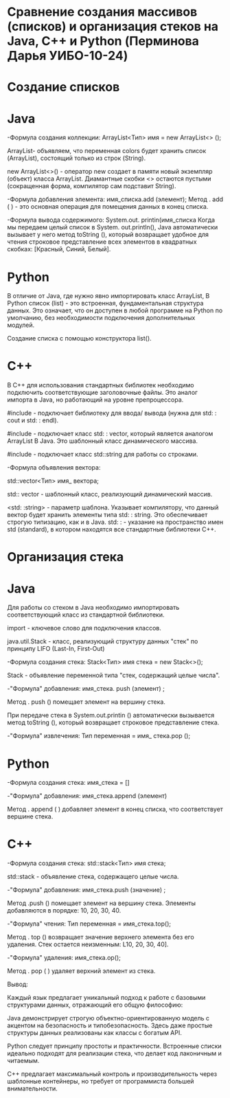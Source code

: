 # Сравнение создания массивов (списков) и организация стеков на Java, C++ и Python (Перминова Дарья УИБО-10-24)

# Создание списков

# Java

-Формула создания коллекции:
ArrayList<Тип> имя = new ArrayList<> ();

ArrayList<String>-
объявляем, что переменная colors будет хранить список (ArrayList), состоящий только из строк (String).

new ArrayList<>() - оператор new создает в памяти новый экземпляр (объект) класса ArrayList. Диамантные скобки <> остаются пустыми (сокращенная форма, компилятор сам подставит String).

-Формула добавления элемента: имя_списка.add (элемент);
Метод . add ( ) - это основная операция для помещения данных в конец списка.

-Формула вывода содержимого:
System.out. printin(имя_списка
Когда мы передаем целый список
в System. out.println(), Java
автоматически вызывает у него метод toString (), который возвращает удобное для чтения строковое представление всех элементов в квадратных скобках:
[Красный, Синий, Белый].

# Python

В отличие от Java, где нужно явно импортировать класс ArrayList, B Python список (list) - это встроенная, фундаментальная структура данных. Это означает, что он доступен в любой программе на Python по умолчанию, без необходимости подключения дополнительных модулей.

Создание списка с помощью конструктора list().

# C++

В C++ для использования стандартных библиотек необходимо подключить соответствующие заголовочные файлы. Это аналог импорта в Java, но работающий на уровне препроцессора.

#include <iostream> -
подключает библиотеку для ввода/ вывода (нужна для std: : cout и std: : endl).

#include <vector> - подключает класс std: : vector, который является аналогом ArrayList B Java. Это шаблонный класс динамического массива.

#include <string> - подключает класс std::string для работы со строками.

-Формула объявления вектора: 

std::vector<Тип> имя_ вектора;

std:: vector - шаблонный класс, реализующий динамический массив.

<std: :string> - параметр шаблона. Указывает компилятору, что данный вектор будет хранить элементы типа 
std: : string. Это обеспечивает строгую типизацию, как и в Java.
std: : - указание на пространство имен std (standard), в котором находятся все стандартные библиотеки С++.

# Организация стека

# Java

Для работы со стеком в Java необходимо импортировать соответствующий класс из стандартной библиотеки.

import - ключевое слово для подключения классов.

java.util.Stack - класс, реализующий структуру данных "стек" по принципу LIFO (Last-In, First-Out)

-Формула создания стека:
Stack<Тип> имя стека = new
Stack<>();

Stack<Integer> - объявление переменной типа "стек, содержащий целые числа".

-"Формула" добавления: имя_стека. push (элемент) ;

Метод . push () помещает элемент на вершину стека.

При передаче стека в
System.out.printin () автоматически вызывается метод toString (), который возвращает строковое представление стека.

-"Формула" извлечения:
Тип переменная = имя_ стека.рор ();

# Python

-Формула создания стека:
имя_стека = []

-"Формула" добавления: имя_стека.append (элемент)

Метод . append ( ) добавляет элемент в конец списка, что соответствует вершине стека.

# C++

-Формула создания стека: std::stack<Тип> имя стека;

std::stack<int> - объявление стека, содержащего целые числа.

-"Формула" добавления:
имя_стека.push (значение) ;

Метод .push () помещает элемент на вершину стека. Элементы добавляются в порядке: 10, 20, 30, 40.

-"Формула" чтения:
Тип переменная = имя_стека.top();

Метод . top () возвращает значение верхнего элемента без его удаления.
Стек остается неизменным: L10,
20, 30, 40].

-"Формула" удаления:
имя_стека.ор();

Метод . рор ( ) удаляет верхний элемент из стека.

Вывод:

Каждый язык предлагает уникальный подход к работе с базовыми структурами данных, отражающий его общую философию:

Java демонстрирует строгую объектно-ориентированную модель с акцентом на безопасность и типобезопасность. Здесь даже простые структуры данных реализованы как классы с богатым API.

Python следует принципу простоты и практичности. Встроенные списки идеально подходят для реализации стека, что делает код лаконичным и читаемым.

С++ предлагает максимальный контроль и производительность через шаблонные контейнеры, но требует от программиста большей внимательности.
